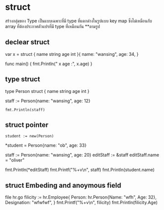 # struct

สร้างกลุ่มของ Type เป็นแบบเฉพาะที่มี type ที่แตกต่างในรูปแบบ key map ซึ่งไม่เหมือนกับ array ที่ต้องประกาศตัวแปรที่มี type ที่เหมือนกัน \*\*ตามรูป

## declear struct

var x = struct {
name string
age int
}{
name: "wansing", age: 34,
}

func main() {
fmt.Println(" x age :", x.age)
}

## type struct

type Person struct {
name string
age int
}

staff := Person{name: "wansing", age: 12}

    fmt.Println(staff)

## struct pointer

    student := new(Person)

\*student = Person{name: "ob", age: 33}

staff := Person{name: "wansing", age: 20}
editStaff := &staff
editStaff.name = "oliver"

fmt.Println(\*editStaff)
fmt.Printf("%+v\n", staff)
fmt.Println(student.name)

## struct Embeding and anoymous field

file hr.go
filicity := hr.Employee{
Person: hr.Person{Name: "wfh", Age: 32},
Designation: "wfwfwf",
}
fmt.Printf("%+v\n", filicity)
fmt.Println(filicity.Age)
